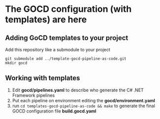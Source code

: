 # The GOCD configuration (with templates) are here

## Adding GoCD templates to your project

Add this repository like a submodule to your project
  ```
  git submodule add ../template-gocd-pipeline-as-code.git
  mkdir gocd
  ```

## Working with templates

1. Edit **gocd/pipelines.yaml** to describe who generate the C# .NET Framework pipelines
2. Put each pipeline on environment editing the **gocd/environment.yaml**
3. run `cd templates-gocd-pipeline-as-code && make` to generate the final GOCD configuration file **build.gocd.yaml**

